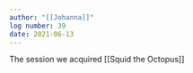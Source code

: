 ```yaml
---
author: "[[Johanna]]"
log number: 39
date: 2021-06-13
---
```

The session we acquired [[Squid the Octopus]]
